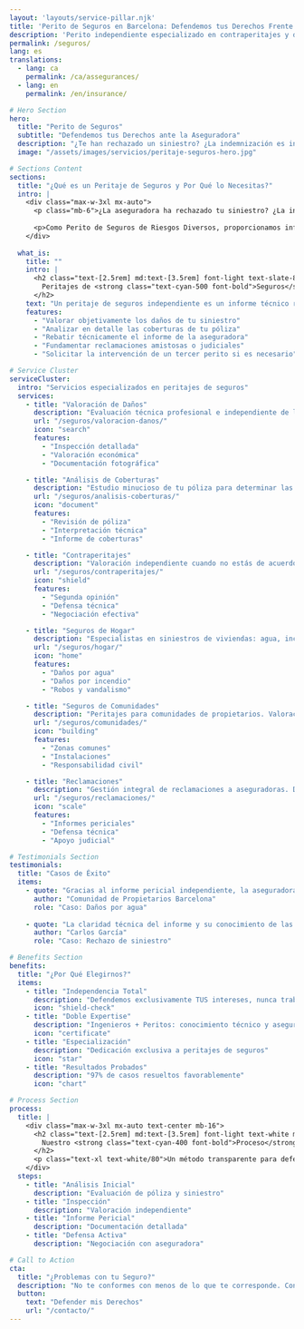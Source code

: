 ```yaml
---
layout: 'layouts/service-pillar.njk'
title: 'Perito de Seguros en Barcelona: Defendemos tus Derechos Frente a la Aseguradora'
description: 'Perito independiente especializado en contraperitajes y defensa del asegurado. Valoración objetiva de daños y reclamaciones efectivas a compañías aseguradoras.'
permalink: /seguros/
lang: es
translations:
  - lang: ca
    permalink: /ca/assegurances/
  - lang: en
    permalink: /en/insurance/

# Hero Section
hero:
  title: "Perito de Seguros"
  subtitle: "Defendemos tus Derechos ante la Aseguradora"
  description: "¿Te han rechazado un siniestro? ¿La indemnización es insuficiente? Somos expertos independientes en valoración de daños y reclamaciones a aseguradoras."
  image: "/assets/images/servicios/peritaje-seguros-hero.jpg"

# Sections Content
sections:
  title: "¿Qué es un Peritaje de Seguros y Por Qué lo Necesitas?"
  intro: |
    <div class="max-w-3xl mx-auto">
      <p class="mb-6">¿La aseguradora ha rechazado tu siniestro? ¿La indemnización ofrecida es insuficiente? ¿No estás de acuerdo con la valoración del perito de la compañía? Entendemos lo frustrante que puede ser esta situación.</p>
      
      <p>Como Perito de Seguros de Riesgos Diversos, proporcionamos informes técnicos independientes para defender tus intereses ante las compañías aseguradoras, cubriendo todo tipo de siniestros y pólizas.</p>
    </div>
  
  what_is:
    title: ""
    intro: |
      <h2 class="text-[2.5rem] md:text-[3.5rem] font-light text-slate-800 mb-8 leading-tight">
        Peritajes de <strong class="text-cyan-500 font-bold">Seguros</strong> Independientes
      </h2>
    text: "Un peritaje de seguros independiente es un informe técnico realizado por un perito que TÚ contratas, no la aseguradora, para equilibrar la relación con la compañía y:"
    features:
      - "Valorar objetivamente los daños de tu siniestro"
      - "Analizar en detalle las coberturas de tu póliza"
      - "Rebatir técnicamente el informe de la aseguradora"
      - "Fundamentar reclamaciones amistosas o judiciales"
      - "Solicitar la intervención de un tercer perito si es necesario"

# Service Cluster
serviceCluster:
  intro: "Servicios especializados en peritajes de seguros"
  services:
    - title: "Valoración de Daños"
      description: "Evaluación técnica profesional e independiente de los daños producidos por cualquier tipo de siniestro. Documentación exhaustiva para tu reclamación."
      url: "/seguros/valoracion-danos/"
      icon: "search"
      features:
        - "Inspección detallada"
        - "Valoración económica"
        - "Documentación fotográfica"

    - title: "Análisis de Coberturas"
      description: "Estudio minucioso de tu póliza para determinar las coberturas aplicables y maximizar tu indemnización dentro del marco legal."
      url: "/seguros/analisis-coberturas/"
      icon: "document"
      features:
        - "Revisión de póliza"
        - "Interpretación técnica"
        - "Informe de coberturas"

    - title: "Contraperitajes"
      description: "Valoración independiente cuando no estás de acuerdo con el perito de la compañía. Defensa técnica de tus intereses."
      url: "/seguros/contraperitajes/"
      icon: "shield"
      features:
        - "Segunda opinión"
        - "Defensa técnica"
        - "Negociación efectiva"

    - title: "Seguros de Hogar"
      description: "Especialistas en siniestros de viviendas: agua, incendio, robo, responsabilidad civil y otros daños cubiertos por tu seguro."
      url: "/seguros/hogar/"
      icon: "home"
      features:
        - "Daños por agua"
        - "Daños por incendio"
        - "Robos y vandalismo"

    - title: "Seguros de Comunidades"
      description: "Peritajes para comunidades de propietarios. Valoración de daños comunes y asesoramiento al administrador de fincas."
      url: "/seguros/comunidades/"
      icon: "building"
      features:
        - "Zonas comunes"
        - "Instalaciones"
        - "Responsabilidad civil"

    - title: "Reclamaciones"
      description: "Gestión integral de reclamaciones a aseguradoras. Desde la valoración inicial hasta la defensa ante tribunales si es necesario."
      url: "/seguros/reclamaciones/"
      icon: "scale"
      features:
        - "Informes periciales"
        - "Defensa técnica"
        - "Apoyo judicial"

# Testimonials Section
testimonials:
  title: "Casos de Éxito"
  items:
    - quote: "Gracias al informe pericial independiente, la aseguradora rectificó su valoración inicial y obtuvimos una indemnización justa por los daños."
      author: "Comunidad de Propietarios Barcelona"
      role: "Caso: Daños por agua"
    
    - quote: "La claridad técnica del informe y su conocimiento de las coberturas fueron clave para que la aseguradora aceptara nuestra reclamación."
      author: "Carlos García"
      role: "Caso: Rechazo de siniestro"

# Benefits Section
benefits:
  title: "¿Por Qué Elegirnos?"
  items:
    - title: "Independencia Total"
      description: "Defendemos exclusivamente TUS intereses, nunca trabajamos para aseguradoras"
      icon: "shield-check"
    - title: "Doble Expertise"
      description: "Ingenieros + Peritos: conocimiento técnico y asegurador"
      icon: "certificate"
    - title: "Especialización"
      description: "Dedicación exclusiva a peritajes de seguros"
      icon: "star"
    - title: "Resultados Probados"
      description: "97% de casos resueltos favorablemente"
      icon: "chart"

# Process Section
process:
  title: |
    <div class="max-w-3xl mx-auto text-center mb-16">
      <h2 class="text-[2.5rem] md:text-[3.5rem] font-light text-white mb-6">
        Nuestro <strong class="text-cyan-400 font-bold">Proceso</strong>
      </h2>
      <p class="text-xl text-white/80">Un método transparente para defender tus intereses</p>
    </div>
  steps:
    - title: "Análisis Inicial"
      description: "Evaluación de póliza y siniestro"
    - title: "Inspección"
      description: "Valoración independiente"
    - title: "Informe Pericial"
      description: "Documentación detallada"
    - title: "Defensa Activa"
      description: "Negociación con aseguradora"

# Call to Action
cta:
  title: "¿Problemas con tu Seguro?"
  description: "No te conformes con menos de lo que te corresponde. Contacta ahora para una evaluación gratuita de tu caso."
  button:
    text: "Defender mis Derechos"
    url: "/contacto/"
---
```

